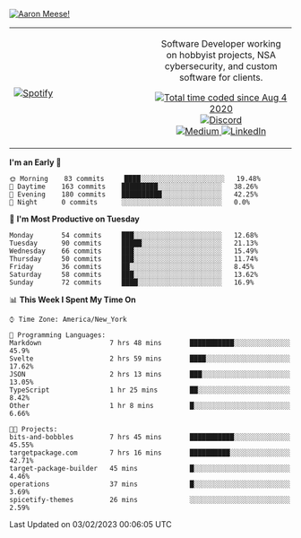 [![Aaron Meese!](https://user-images.githubusercontent.com/17814535/88975338-a2aabf00-d27f-11ea-963f-8a19608716b4.png)](https://github.com/ajmeese7/readme-ascii "README ASCII")

<!-- Modified from project here: https://github.com/novatorem/novatorem -->
<table width="100%">
  <tr>
  <td width="50%">

&nbsp; <br> [![Spotify](https://ajmeese7.vercel.app/api/spotify)](https://open.spotify.com/user/ajmeese)

  </td>
  <td width="50%">
    <p align="center">
    Software Developer working on hobbyist projects, NSA cybersecurity, and custom software for clients.
    </p>
    <p align="center">
      <a href="https://wakatime.com/@f726891d-3b02-46cd-9b60-e8c59f9e2b14">
        <img src="https://wakatime.com/badge/user/f726891d-3b02-46cd-9b60-e8c59f9e2b14.svg" alt="Total time coded since Aug 4 2020" title="WakaTime" />
      </a>
      <a href="http://link.aaronmeese.com/discord">
        <img src="https://img.shields.io/badge/discord-ajmeese7%234835-369?style=flat-square&logo=discord&logoColor=white&color=purple" alt="Discord" title="Discord">
      </a>
      <br />
      <a href="https://link.aaronmeese.com/medium">
        <img src="https://img.shields.io/badge/medium-ajmeese7-1DB954?style=flat-square&logo=medium&logoColor=white" alt="Medium" title="Medium">
      </a>
      <a href="https://link.aaronmeese.com/linkedin">
        <img src="https://img.shields.io/badge/linkedIn-aaronmeese-1DB954?style=flat-square&logo=linkedin&logoColor=white&color=blue" alt="LinkedIn" title="LinkedIn">
      </a>
    </p>
  </td>

</table>

[//]: <> (The `&nbsp;` is to have Aphelion take up more space)

<!--START_SECTION:waka-->
**I'm an Early 🐤** 

```text
🌞 Morning    83 commits     ████░░░░░░░░░░░░░░░░░░░░░   19.48% 
🌆 Daytime    163 commits    █████████░░░░░░░░░░░░░░░░   38.26% 
🌃 Evening    180 commits    ██████████░░░░░░░░░░░░░░░   42.25% 
🌙 Night      0 commits      ░░░░░░░░░░░░░░░░░░░░░░░░░   0.0%

```
📅 **I'm Most Productive on Tuesday** 

```text
Monday       54 commits     ███░░░░░░░░░░░░░░░░░░░░░░   12.68% 
Tuesday      90 commits     █████░░░░░░░░░░░░░░░░░░░░   21.13% 
Wednesday    66 commits     ███░░░░░░░░░░░░░░░░░░░░░░   15.49% 
Thursday     50 commits     ███░░░░░░░░░░░░░░░░░░░░░░   11.74% 
Friday       36 commits     ██░░░░░░░░░░░░░░░░░░░░░░░   8.45% 
Saturday     58 commits     ███░░░░░░░░░░░░░░░░░░░░░░   13.62% 
Sunday       72 commits     ████░░░░░░░░░░░░░░░░░░░░░   16.9%

```


📊 **This Week I Spent My Time On** 

```text
⌚︎ Time Zone: America/New_York

💬 Programming Languages: 
Markdown                 7 hrs 48 mins       ███████████░░░░░░░░░░░░░░   45.9% 
Svelte                   2 hrs 59 mins       ████░░░░░░░░░░░░░░░░░░░░░   17.62% 
JSON                     2 hrs 13 mins       ███░░░░░░░░░░░░░░░░░░░░░░   13.05% 
TypeScript               1 hr 25 mins        ██░░░░░░░░░░░░░░░░░░░░░░░   8.42% 
Other                    1 hr 8 mins         █░░░░░░░░░░░░░░░░░░░░░░░░   6.66%

🐱‍💻 Projects: 
bits-and-bobbles         7 hrs 45 mins       ███████████░░░░░░░░░░░░░░   45.55% 
targetpackage.com        7 hrs 16 mins       ██████████░░░░░░░░░░░░░░░   42.71% 
target-package-builder   45 mins             █░░░░░░░░░░░░░░░░░░░░░░░░   4.46% 
operations               37 mins             █░░░░░░░░░░░░░░░░░░░░░░░░   3.69% 
spicetify-themes         26 mins             ░░░░░░░░░░░░░░░░░░░░░░░░░   2.59%

```


 Last Updated on 03/02/2023 00:06:05 UTC
<!--END_SECTION:waka-->
